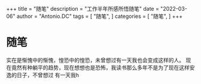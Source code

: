 +++
title = "随笔"
description = "工作半年所感所悟随笔"
date = "2022-03-06"
author = "Antonio.DC"
tags = [
    "随笔",
]
categories = [
    "随笔",
]
+++

# 随笔

  实在是惭愧中的惭愧，惶恐中的惶恐，未曾想过有一天我也会变成这样的人。
  现在竟然有种躺平的趋势，现在想想也是恐怖，我读书那么多年不是为了现在这样安逸的日子，不曾想过
  有一天我h

